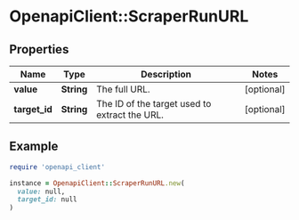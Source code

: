 # OpenapiClient::ScraperRunURL

## Properties

| Name | Type | Description | Notes |
| ---- | ---- | ----------- | ----- |
| **value** | **String** | The full URL. | [optional] |
| **target_id** | **String** | The ID of the target used to extract the URL. | [optional] |

## Example

```ruby
require 'openapi_client'

instance = OpenapiClient::ScraperRunURL.new(
  value: null,
  target_id: null
)
```

